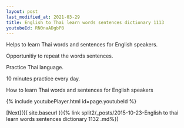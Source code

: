 ```yaml
---
layout: post
last_modified_at: 2021-03-29
title: English to Thai learn words sentences dictionary 1113 
youtubeId: RN0naADgbP8
---
```

 
 
Helps to learn Thai words and sentences for English speakers.

Opportunitiy to repeat the words sentences. 

Practice Thai language. 
 
10 minutes practice every day. 
 
How to learn Thai words and sentences for English speakers 
 
{% include youtubePlayer.html id=page.youtubeId %}
 
 
[Next]({{ site.baseurl }}{% link  split2/_posts/2015-10-23-English to thai learn words sentences dictionary 1132 .md%})
 
